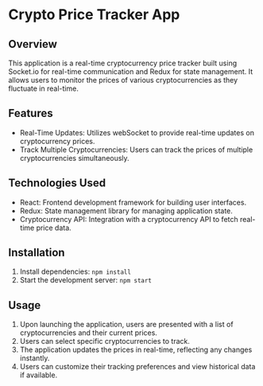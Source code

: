 
# Crypto Price Tracker App

## Overview
This application is a real-time cryptocurrency price tracker built using Socket.io for real-time communication and Redux for state management. It allows users to monitor the prices of various cryptocurrencies as they fluctuate in real-time.

## Features
- Real-Time Updates: Utilizes webSocket to provide real-time updates on cryptocurrency prices.
- Track Multiple Cryptocurrencies: Users can track the prices of multiple cryptocurrencies simultaneously.

## Technologies Used
- React: Frontend development framework for building user interfaces.
- Redux: State management library for managing application state.
- Cryptocurrency API: Integration with a cryptocurrency API to fetch real-time price data.

## Installation
1. Install dependencies: `npm install`
2. Start the development server: `npm start`

## Usage
1. Upon launching the application, users are presented with a list of cryptocurrencies and their current prices.
2. Users can select specific cryptocurrencies to track.
3. The application updates the prices in real-time, reflecting any changes instantly.
4. Users can customize their tracking preferences and view historical data if available.
